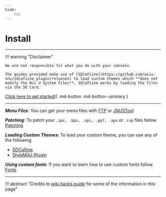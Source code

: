 ```yaml
---
hide:
    toc
---
```


# Install

--------------

!!! warning "Disclaimer"

    We are not responsible for what you do with your console.
    
    The guides provided make use of [SDCafiine](https://github.com/wiiu-env/sdcafiine_plugin/releases) to load custom themes which **does not modify the Wii U System Files**, SDCafiine works by loading the files via the SD Card.

[Click here to get started!](files.md){ .md-button .md-button--primary }

--------------

***Menu Files***: You can get your menu files with [FTP](files.md#__tabbed_1_1) or [JNUSTool](files.md#__tabbed_1_2)

***Patching***: To patch your `.ips, .bps, .ups, .ppf, .aps` or `.rup` files follow [Patching](patching.md)

***Loading Custom Themes***: To load your custom theme, you can use any of the following

- [SDCafiine](loading.md#__tabbed_1_1)
- [StyleMiiU-Plugin](loading.md#__tabbed_1_2)

***Using custom fonts***: If you want to learn how to use custom fonts follow [Fonts](fonts.md)

--------------

!!! abstract "Credits to [wiki.hacks.guide](https://wiki.hacks.guide/wiki/Wii_U:Custom_themes) for some of the information in this page"